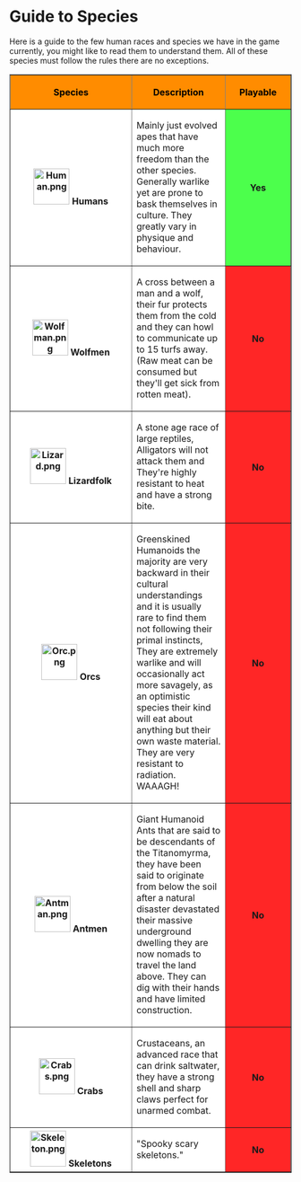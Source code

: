 # Guide to Species

Here is a guide to the few human races and species we have in the game
currently, you might like to read them to understand them. All of these
species must follow the rules there are no exceptions.

<table class="wikitable sortable jquery-tablesorter" style="width:80%:background-color:lightgrey;" border="1" cellspacing="4" cellpadding="3">

<tr>

<th width="200" tabindex="0" title="Sort ascending" class="headerSort" role="columnheader button" style="color:black;background-color:darkorange;" scope="col">

Species

</th>

<th class="unsortable" style="color:black;background-color:darkorange;" scope="col">

Description

</th>

<th width="100" tabindex="0" title="Sort ascending" class="headerSort" role="columnheader button" style="color:black;background-color:darkorange;" scope="col">

Playable

</th>

</tr>

<tr>

<th style="background-color:white">

<img width="64" height="64" alt="Human.png" src="https://imgur.com/8BdL6ZF.png">
Humans

</th>

<td style="background-color:white">

Mainly just evolved apes that have much more freedom than the other
species. Generally warlike yet are prone to bask themselves in culture.
They greatly vary in physique and behaviour.

</td>

<th style="background-color:#4CFF4C">

<span style="display: none;"></span>Yes

</th>

</tr>

<tr>

<th style="background-color:white">

<img width="64" height="64" alt="Wolfman.png" src="https://imgur.com/HEVFxnj.png">
Wolfmen

</th>

<td style="background-color:white">

A cross between a man and a wolf, their fur protects them from the cold
and they can howl to communicate up to 15 turfs away. (Raw meat can be
consumed but they'll get sick from rotten meat).

</td>

<th style="background-color:#FF2626">

<span style="display: none;"></span>No

</th>

</tr>

<tr>

<th style="background-color:white">

<img width="64" height="64" alt="Lizard.png" src="https://imgur.com/R6WC9KX.png">
Lizardfolk

</th>

<td style="background-color:white">

A stone age race of large reptiles, Alligators will not attack them and
They're highly resistant to heat and have a strong bite.

</td>

<th style="background-color:#FF2626">

<span style="display: none;"></span>No

</th>

</tr>

<tr>

<th style="background-color:white">

<img width="64" height="64" alt="Orc.png" src="https://imgur.com/2iW6cry.png">
Orcs

</th>

<td style="background-color:white">

Greenskined Humanoids the majority are very backward in their cultural
understandings and it is usually rare to find them not following their
primal instincts, They are extremely warlike and will occasionally act
more savagely, as an optimistic species their kind will eat about
anything but their own waste material. They are very resistant to
radiation. WAAAGH\!

</td>

<th style="background-color:#FF2626">

<span style="display: none;"></span>No

</th>

</tr>

<tr>

<th style="background-color:white">

<img width="64" height="64" alt="Antman.png" src="https://imgur.com/mEK2RaU.png">
Antmen

</th>

<td style="background-color:white">

Giant Humanoid Ants that are said to be descendants of the Titanomyrma,
they have been said to originate from below the soil after a natural
disaster devastated their massive underground dwelling they are now
nomads to travel the land above. They can dig with their hands and have
limited construction.

</td>

<th style="background-color:#FF2626">

<span style="display: none;"></span>No

</th>

</tr>

<tr>

<th style="background-color:white">

<img width="64" height="64" alt="Crabs.png" src="https://imgur.com/6TY3QJD.png">
Crabs

</th>

<td style="background-color:white">

Crustaceans, an advanced race that can drink saltwater, they have a
strong shell and sharp claws perfect for unarmed combat.

</td>

<th style="background-color:#FF2626">

<span style="display: none;"></span>No

</th>

</tr>

<tr>

<th style="background-color:white">

<img width="64" height="64" alt="Skeleton.png" src="https://imgur.com/ztvOGK4.png">
Skeletons

</th>

<td style="background-color:white">

"Spooky scary skeletons."

</td>

<th style="background-color:#FF2626">

<span style="display: none;"></span>No

</th>

</tr>

</table>